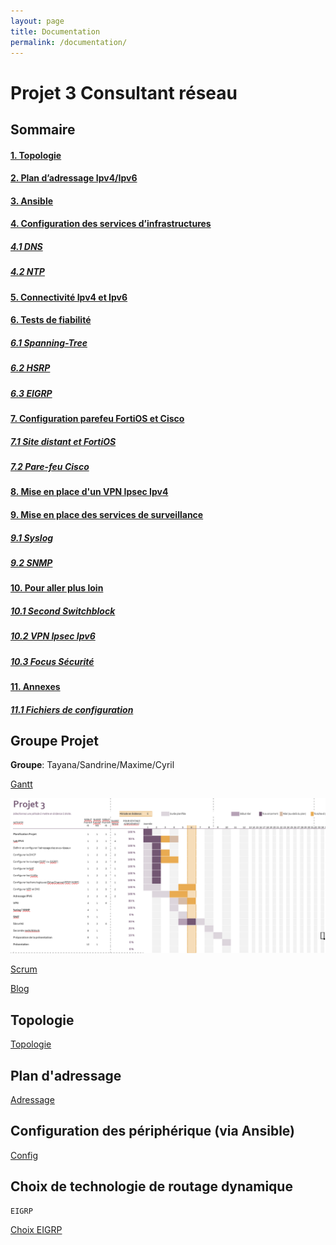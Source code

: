 ```yaml
---
layout: page
title: Documentation
permalink: /documentation/
---
```



# Projet 3 Consultant réseau

## Sommaire

#### [1. Topologie](#Topo)
#### [2. Plan d’adressage Ipv4/Ipv6](#Plan)
#### [3. Ansible](#Ansible)
#### [4. Configuration des services d’infrastructures](#Infra)
#####  [4.1 DNS](#DNS)
#####  [4.2 NTP](#NTP)
#### [5. Connectivité Ipv4 et Ipv6](#Connect)
#### [6. Tests de fiabilité](#Test)
#####  [6.1 Spanning-Tree](#Span)
#####  [6.2 HSRP](#HSRP)
#####  [6.3 EIGRP](#EIGRP)
#### [7. Configuration parefeu FortiOS et Cisco](#Pare-feu)
#####  [7.1 Site distant et FortiOS](#Forti)
#####  [7.2 Pare-feu Cisco](#Parcisoc)
#### [8. Mise en place d'un VPN Ipsec Ipv4](#VPN4)
#### [9. Mise en place des services de surveillance](#Surveillance)
#####  [9.1 Syslog](#Syslog)
#####  [9.2 SNMP](#SNMP)
#### [10. Pour aller plus loin](#+loin)
##### [10.1 Second Switchblock](#2switchblock)
##### [10.2 VPN Ipsec Ipv6](#VPN6)
##### [10.3 Focus Sécurité](#Secu)
#### [11. Annexes](#Annexes)
##### [11.1 Fichiers de configuration](#config)



## Groupe Projet

**Groupe**: Tayana/Sandrine/Maxime/Cyril


[Gantt](https://github.com/reseau-2020/projet-three/blob/master/Gantt_projet_3.xlsx)

![Planning](https://github.com/reseau-2020/projet-three/blob/master/2020-05-27-planning.PNG?raw=true)

[Scrum](https://github.com/reseau-2020/projet-three/projects/1)

[Blog](https://reseau-2020.github.io/projet-three/)

<a id="Topo"></a>
## Topologie

[Topologie](https://github.com/reseau-2020/projet-three/blob/master/_annexes/_topologies/2020-05-28-Topologie.png?raw=true)

<a id="Plan"></a>
## Plan d'adressage

[Adressage](https://github.com/reseau-2020/projet-three/blob/master/Plan%20d'adressage.md)

<a id="Config"></a>
## Configuration des périphérique (via Ansible)
[Config](https://github.com/reseau-2020/projet-three/tree/master/Configurations)

## Choix de technologie de routage dynamique

```
EIGRP
```
[Choix EIGRP](https://github.com/reseau-2020/projet-three/blob/master/Tableau%20comparatif%20IRP.md)





